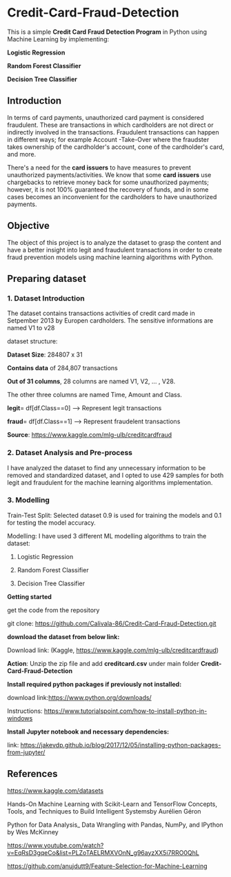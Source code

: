 # Credit-Card-Fraud-Detection

This is a simple **Credit Card Fraud Detection Program** in Python using Machine Learning by implementing:

**Logistic Regression**

**Random Forest Classifier**

**Decision Tree Classifier**

## Introduction
In terms of card payments, unauthorized card payment is considered fraudulent. These are transactions in which cardholders are not direct or indirectly involved in the transactions. Fraudulent transactions can happen in different ways; for example Account -Take-Over where the fraudster takes ownership of the cardholder's account, cone of the cardholder's card, and more.

There's a need for the **card issuers** to have measures to prevent unauthorized payments/activities. We know that some **card issuers** use chargebacks to retrieve money back for some unauthorized payments; however, it is not 100% guaranteed the recovery of funds, and in some cases becomes an inconvenient for the cardholders to have unauthorized payments.

## Objective
The object of this project is to analyze the dataset to grasp the content and have a better insight into legit and fraudulent transactions in order to create fraud prevention models using machine learning algorithms with Python.

## Preparing dataset

### 1. Dataset Introduction
The dataset contains transactions activities of credit card made in Setpember 2013 by Europen cardholders. The sensitive informations are named V1 to v28

dataset structure:

 **Dataset Size**: 284807 x 31

 **Contains data** of 284,807 transactions

 **Out of 31 columns**, 28 columns are named V1, V2, … , V28.

 The other three columns are named Time, Amount and Class.

 **legit**= df[df.Class==0] --> Represent legit transactions

 **fraud**= df[df.Class==1] --> Represent fraudelent transactions

 **Source**: https://www.kaggle.com/mlg-ulb/creditcardfraud

### 2. Dataset Analysis and Pre-process
I have analyzed the dataset to find any unnecessary information to be removed and standardized dataset, and I opted to use 429 samples for both legit and fraudulent for the machine learning algorithms implementation.

### 3. Modelling
Train-Test Split: Selected dataset 0.9 is used for training the models and 0.1 for testing the model accuracy.

Modelling: I have used 3 different ML modelling algorithms to train the dataset:

 1. Logistic Regression

 2. Random Forest Classifier

 3. Decision Tree Classifier
 
**Getting started**

get the code from the repository

git clone: https://github.com/Calivala-86/Credit-Card-Fraud-Detection.git

**download the dataset from below link:**

Download link: (Kaggle, https://www.kaggle.com/mlg-ulb/creditcardfraud)

**Action**: Unzip the zip file and add **creditcard.csv** under main folder **Credit-Card-Fraud-Detection**

**Install required python packages if previously not installed:**

download link:https://www.python.org/downloads/ 

Instructions: https://www.tutorialspoint.com/how-to-install-python-in-windows

**Install Jupyter notebook and necessary dependencies:**

link: https://jakevdp.github.io/blog/2017/12/05/installing-python-packages-from-jupyter/

## References

https://www.kaggle.com/datasets

Hands-On Machine Learning with Scikit-Learn and TensorFlow Concepts, Tools, and Techniques to Build Intelligent Systemsby Aurélien Géron

Python for Data Analysis_ Data Wrangling with Pandas, NumPy, and IPython by Wes McKinney

https://www.youtube.com/watch?v=EqRsD3gqeCo&list=PLZoTAELRMXVOnN_g96ayzXX5i7RRO0QhL

https://github.com/anujdutt9/Feature-Selection-for-Machine-Learning
